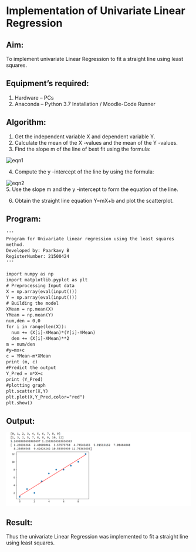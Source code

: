 # Implementation of Univariate Linear Regression
## Aim:
To implement univariate Linear Regression to fit a straight line using least squares.
## Equipment’s required:
1.	Hardware – PCs
2.	Anaconda – Python 3.7 Installation / Moodle-Code Runner
## Algorithm:
1.	Get the independent variable X and dependent variable Y.
2.	Calculate the mean of the X -values and the mean of the Y -values.
3.	Find the slope m of the line of best fit using the formula:


 ![eqn1](./eq1.jpg)

4.	Compute the y -intercept of the line by using the formula:

![eqn2](./eq2.jpg)  
 5.	Use the slope m and the y -intercept to form the equation of the line.
 
 6. Obtain the straight line equation Y=mX+b and plot the scatterplot.


## Program:
```
''' 
Program for Univariate linear regression using the least squares method.
Developed by: Paarkavy B
RegisterNumber: 21500424
'''

import numpy as np
import matplotlib.pyplot as plt
# Preprocessing Input data
X = np.array(eval(input()))
Y = np.array(eval(input()))
# Building the model
XMean = np.mean(X)
YMean = np.mean(Y)
num,den = 0,0
for i in range(len(X)):
  num += (X[i]-XMean)*(Y[i]-YMean)
  den += (X[i]-XMean)**2
m = num/den
#y=mx+c
c = YMean-m*XMean
print (m, c)
#Predict the output
Y_Pred = m*X+c
print (Y_Pred)
#plotting graph
plt.scatter(X,Y)
plt.plot(X,Y_Pred,color="red")
plt.show()

```
## Output:
![output](./graph1.png)


## Result:
Thus the univariate Linear Regression was implemented to fit a straight line using least squares.
